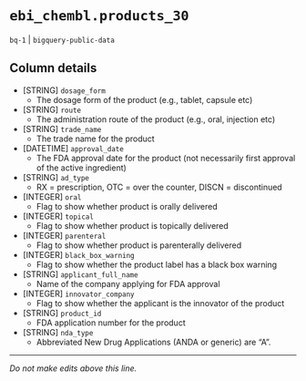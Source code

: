 # `ebi_chembl.products_30`
`bq-1` | `bigquery-public-data`

## Column details
* [STRING]    `dosage_form`
  -  The dosage form of the product (e.g., tablet, capsule etc)
* [STRING]    `route`
  -  The administration route of the product (e.g., oral, injection etc)
* [STRING]    `trade_name`
  -  The trade name for the product
* [DATETIME]  `approval_date`
  - The FDA approval date for the product (not necessarily first approval of the active ingredient)
* [STRING]    `ad_type`
  -  RX = prescription, OTC = over the counter, DISCN = discontinued
* [INTEGER]   `oral`
  - Flag to show whether product is orally delivered
* [INTEGER]   `topical`
  - Flag to show whether product is topically delivered
* [INTEGER]   `parenteral`
  - Flag to show whether product is parenterally delivered
* [INTEGER]   `black_box_warning`
  - Flag to show whether the product label has a black box warning
* [STRING]    `applicant_full_name`
  -  Name of the company applying for FDA approval
* [INTEGER]   `innovator_company`
  - Flag to show whether the applicant is the innovator of the product
* [STRING]    `product_id`
  - FDA application number for the product
* [STRING]    `nda_type`
  -  Abbreviated New Drug Applications (ANDA or generic) are “A”.

-------------------------------------------------------------------------------
*Do not make edits above this line.*
